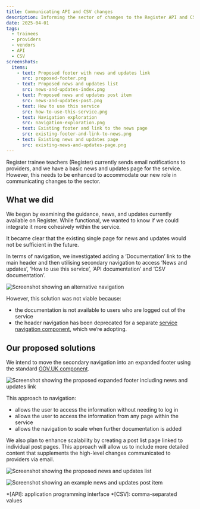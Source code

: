 ```yaml
---
title: Communicating API and CSV changes
description: Informing the sector of changes to the Register API and CSV
date: 2025-04-01
tags:
  - trainees
  - providers
  - vendors
  - API
  - CSV
screenshots:
  items:
    - text: Proposed footer with news and updates link
      src: proposed-footer.png
    - text: Proposed news and updates list
      src: news-and-updates-index.png
    - text: Proposed news and updates post item
      src: news-and-updates-post.png
    - text: How to use this service
      src: how-to-use-this-service.png
    - text: Navigation exploration
      src: navigation-exploration.png
    - text: Existing footer and link to the news page
      src: existing-footer-and-link-to-news.png
    - text: Existing news and updates page
      src: existing-news-and-updates-page.png
---
```


Register trainee teachers (Register) currently sends email notifications to providers, and we have a basic news and updates page for the service. However, this needs to be enhanced to accommodate our new role in communicating changes to the sector.

## What we did

We began by examining the guidance, news, and updates currently available on Register. While functional, we wanted to know if we could integrate it more cohesively within the service.

It became clear that the existing single page for news and updates would not be sufficient in the future.

In terms of navigation, we investigated adding a ‘Documentation’ link to the main header and then utilising secondary navigation to access ‘News and updates’, ‘How to use this service’, ‘API documentation’ and ‘CSV documentation’.

![Screenshot showing an alternative navigation](navigation-exploration.png "Exploration of navigation options")

However, this solution was not viable because:

- the documentation is not available to users who are logged out of the service
- the header navigation has been deprecated for a separate [service navigation component](https://design-system.service.gov.uk/components/service-navigation/), which we’re adopting.

## Our proposed solutions

We intend to move the secondary navigation into an expanded footer using the standard [GOV.UK component](https://design-system.service.gov.uk/components/footer/).

![Screenshot showing the proposed expanded footer including news and updates link](proposed-footer.png "Proposed footer with news and updates link")

This approach to navigation:

- allows the user to access the information without needing to log in
- allows the user to access the information from any page within the service
- allows the navigation to scale when further documentation is added

We also plan to enhance scalability by creating a post list page linked to individual post pages. This approach will allow us to include more detailed content that supplements the high-level changes communicated to providers via email.

![Screenshot showing the proposed news and updates list](news-and-updates-index.png "Proposed news and updates list")

![Screenshot showing an example news and updates post item](news-and-updates-post.png "Proposed news and updates post item")

*[API]: application programming interface
*[CSV]: comma-separated values

